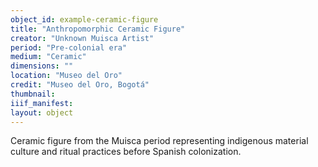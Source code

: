 ```yaml
---
object_id: example-ceramic-figure
title: "Anthropomorphic Ceramic Figure"
creator: "Unknown Muisca Artist"
period: "Pre-colonial era"
medium: "Ceramic"
dimensions: ""
location: "Museo del Oro"
credit: "Museo del Oro, Bogotá"
thumbnail: 
iiif_manifest: 
layout: object
---
```


Ceramic figure from the Muisca period representing indigenous material culture and ritual practices before Spanish colonization.
